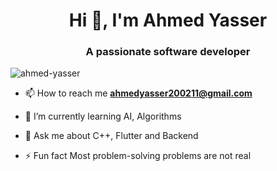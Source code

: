 <h1 align="center">Hi 👋, I'm Ahmed Yasser</h1>
<h3 align="center">A passionate software developer</h3>


<p align="left"> <img src="https://komarev.com/ghpvc/?username=ahmedyasser20&label=Profile%20views&color=0e75b6&style=flat" alt="ahmed-yasser" /> </p>


- 📫 How to reach me **ahmedyasser200211@gmail.com**

- 🌱 I’m currently learning AI, Algorithms

- 💬 Ask me about C++, Flutter and Backend 
  
- ⚡ Fun fact Most problem-solving problems are not real
